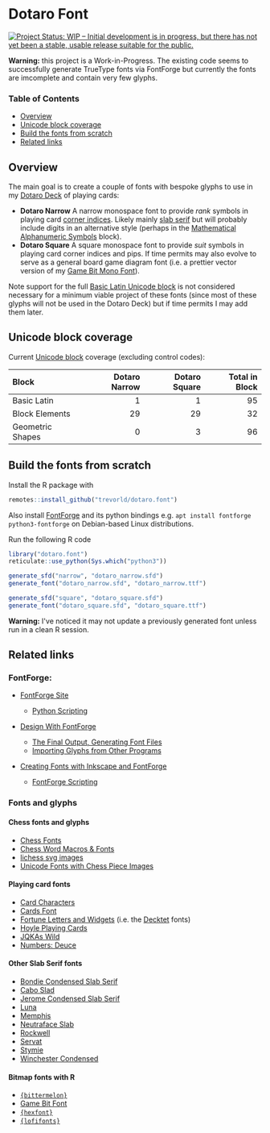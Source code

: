 # Dotaro Font

[![Project Status: WIP – Initial development is in progress, but there has not yet been a stable, usable release suitable for the public.](https://www.repostatus.org/badges/latest/wip.svg)](https://www.repostatus.org/#wip)

**Warning:** this project is a Work-in-Progress.  The existing code seems to successfully generate TrueType fonts via FontForge but currently the fonts are imcomplete and contain very few glyphs.

### Table of Contents

* [Overview](#overview)
* [Unicode block coverage](#blocks)
* [Build the fonts from scratch](#build)
* [Related links](#related)

## <a name="overview">Overview</a>

The main goal is to create a couple of fonts with bespoke glyphs to use in my [Dotaro Deck](https://github.com/trevorld/dotaro.deck) of playing cards:

* **Dotaro Narrow** A narrow monospace font to provide *rank* symbols in playing card [corner indices](https://www.wopc.co.uk/playing-cards/corner-indices).  Likely mainly [slab serif](https://en.wikipedia.org/wiki/Slab_serif) but will probably include digits in an alternative style (perhaps in the [Mathematical Alphanumeric Symbols](https://en.wikipedia.org/wiki/Mathematical_Alphanumeric_Symbols) block).
* **Dotaro Square** A square monospace font to provide *suit* symbols in playing card corner indices and pips.  If time permits may also evolve to serve as a general board game diagram font (i.e. a prettier vector version of my [Game Bit Mono Font](https://github.com/trevorld/game-bit-font)).

Note support for the full [Basic Latin Unicode block](https://en.wikipedia.org/wiki/Basic_Latin_(Unicode_block)) is not considered necessary for a minimum viable project of these fonts (since most of these glyphs will not be used in the Dotaro Deck) but if time permits I may add them later.

## <a name="blocks">Unicode block coverage</a>

Current [Unicode block](https://en.wikipedia.org/wiki/Unicode_block) coverage (excluding control codes):


|Block            | Dotaro Narrow| Dotaro Square| Total in Block|
|:----------------|-------------:|-------------:|--------------:|
|Basic Latin      |             1|             1|             95|
|Block Elements   |            29|            29|             32|
|Geometric Shapes |             0|             3|             96|

## <a name="build">Build the fonts from scratch</a>

Install the R package with

```r
remotes::install_github("trevorld/dotaro.font")
```

Also install [FontForge](https://fontforge.org/en-US/) and its python bindings e.g. `apt install fontforge python3-fontforge` on Debian-based Linux distributions.

Run the following R code

```r
library("dotaro.font")
reticulate::use_python(Sys.which("python3"))

generate_sfd("narrow", "dotaro_narrow.sfd")
generate_font("dotaro_narrow.sfd", "dotaro_narrow.ttf")

generate_sfd("square", "dotaro_square.sfd")
generate_font("dotaro_square.sfd", "dotaro_square.ttf")
```

**Warning:** I've noticed it may not update a previously generated font unless run in a clean R session.

## <a name="related">Related links</a>

### FontForge:

* [FontForge Site](https://fontforge.org/en-US/)

  + [Python Scripting](https://fontforge.org/docs/scripting/python.html)

* [Design With FontForge](http://designwithfontforge.com/en-US/index.html)

  + [The Final Output, Generating Font Files](http://designwithfontforge.com/en-US/The_Final_Output_Generating_Font_Files.html)
  + [Importing Glyphs from Other Programs](http://designwithfontforge.com/en-US/Importing_Glyphs_from_Other_Programs.html)

* [Creating Fonts with Inkscape and FontForge](https://www.reddit.com/r/neography/comments/818364/creating_fonts_with_inkscape_and_fontforge_table/)

  + [FontForge Scripting](https://www.reddit.com/r/neography/comments/83ovk7/creating_fonts_with_inkscape_and_fontforge_part10/)

### Fonts and glyphs

#### Chess fonts and glyphs

* [Chess Fonts](https://www.enpassant.dk/chess/fonteng.htm)
* [Chess Word Macros & Fonts](https://www.chessvariants.com/d.font/fonts.html)
* [lichess svg images](https://github.com/lichess-org/lila/tree/master/public/piece)
* [Unicode Fonts with Chess Piece Images](https://www.chessvariants.com/d.font/unicode.html)

#### Playing card fonts

* [Card Characters](https://www.haroldsfonts.com/font/card-characters)
* [Cards Font](https://www.fontspace.com/cards-font-f3690)
* [Fortune Letters and Widgets](https://www.fontmonkey.com/archive.php?font=fortune) (i.e. the [Decktet](https://www.decktet.com/) fonts)
* [Hoyle Playing Cards](https://www.fontspace.com/hoyle-playing-cards-font-f3686)
* [JQKAs Wild](https://www.fontspace.com/jqkas-wild-font-f96423)
* [Numbers: Deuce](https://www.typography.com/fonts/numbers/)

#### Other Slab Serif fonts

* [Bondie Condensed Slab Serif](https://craftsupply.co/product/bondie-condensed-slab-serif-font/)
* [Cabo Slad](https://designalot.net/product/cabo-slab-typeface/)
* [Jerome Condensed Slab Serif](https://delapan.studio/product/jerome-condensed-slab-serif/)
* [Luna](https://creativemarket.com/orcacreative/866559-Luna)
* [Memphis](https://en.wikipedia.org/wiki/Memphis_(typeface))
* [Neutraface Slab](https://housefonts.com/hi/neutraface_slab)
* [Rockwell](https://en.wikipedia.org/wiki/Rockwell_(typeface))
* [Servat](https://www.fontcanyon.com/servat/)
* [Stymie](https://www.youworkforthem.com/font/T1050/stymie/)
* [Winchester Condensed](https://creativemarket.com/DesignSomething/104244-Winchester-Condensed-Font?u=unblast)

#### Bitmap fonts with R

* [`{bittermelon}`](https://github.com/trevorld/bittermelon)
* [Game Bit Font](https://github.com/trevorld/game-bit-font)
* [`{hexfont}`](https://github.com/trevorld/hexfont)
* [`{lofifonts}`](https://github.com/coolbutuseless/lofifonts)
